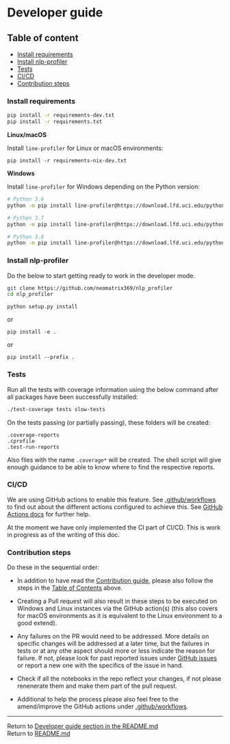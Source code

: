 # Developer guide

## Table of content
- [Install requirements](#install-requirements)
- [Install nlp-profiler](#install-nlp-profiler)
- [Tests](#tests)
- [CI/CD](#ci-cd)
- [Contribution steps](#contribution-steps)

### Install requirements

```bash
pip install -r requirements-dev.txt
pip install -r requirements.txt

```

**Linux/macOS**

Install `line-profiler` for Linux or macOS environments:

```
pip install -r requirements-nix-dev.txt
```

**Windows**

Install `line-profiler` for Windows depending on the Python version:

```bash
# Python 3.6
python -m pip install line-profiler@https://download.lfd.uci.edu/pythonlibs/x2tqcw5k/line_profiler-3.0.2-cp36-cp36m-win_amd64.whl

# Python 3.7
python -m pip install line-profiler@https://download.lfd.uci.edu/pythonlibs/x2tqcw5k/line_profiler-3.0.2-cp37-cp37m-win_amd64.whl

# Python 3.8
python -m pip install line-profiler@https://download.lfd.uci.edu/pythonlibs/x2tqcw5k/line_profiler-3.0.2-cp38-cp38-win_amd64.whl
```

### Install nlp-profiler

Do the below to start getting ready to work in the developer mode.

```bash
git clone https://github.com/neomatrix369/nlp_profiler
cd nlp_profiler
```

```
python setup.py install
```
or 

```
pip install -e .
```

or 

```
pip install --prefix .
```


### Tests

Run all the tests with coverage information using the below command after all packages have been successfully installed:

```bash
./test-coverage tests slow-tests
```

On the tests passing (or partially passing), these folders will be created:

```
.coverage-reports
.cprofile
.test-run-reports
```

Also files with the name `.coverage*` will be created. The shell script will give enough guidance to be able to know where to find the respective reports.

### CI/CD

We are using GitHub actions to enable this feature. See [.github/workflows](.github/workflows) to find out about the different actions configured to achieve this. See [GitHub Actions docs](https://docs.github.com/en/free-pro-team@latest/actions) for further help.

At the moment we have only implemented the CI part of CI/CD. This is work in progress as of the writing of this doc.

### Contribution steps

Do these in the sequential order:

- In addition to have read the [Contribution guide](#CONTRIBUTING.md), please also follow the steps in the [Table of Contents](#table-of-content) above.

- Creating a Pull request will also result in these steps to be executed on Windows and Linux instances via the GitHub action(s) (this also covers for macOS environments as it is equivalent to the Linux environment to a good extend).

- Any failures on the PR would need to be addressed. More details on specific changes will be addressed at a later time, but the failures in tests or at any othe aspect should more or less indicate the reason for failure. If not, please look for past reported issues under [GitHub issues](https://github.com/neomatrix369/nlp_profiler/issues) or report a new one with the specifics of the issue in hand.

- Check if all the notebooks in the repo reflect your changes, if not please renenerate them and make them part of the pull request.

- Additional to help the process please also feel free to the amend/improve the GitHub actions under [.github/workflows](.github/workflows).

---

Return to [Developer guide section in the README.md](README.md#developer-guide) <br>
Return to [README.md](README.md)